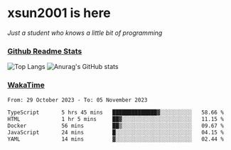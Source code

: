 # xsun2001 is here

*Just a student who knows a little bit of programming*

### [Github Readme Stats](https://github.com/anuraghazra/github-readme-stats)

![Top Langs](https://github-readme-stats.vercel.app/api/top-langs/?username=xsun2001&layout=compact&theme=radical) ![Anurag's GitHub stats](https://github-readme-stats.vercel.app/api?username=xsun2001&show_icons=true&theme=radical)

### [WakaTime](https://wakatime.com)

<!--START_SECTION:waka-->

```txt
From: 29 October 2023 - To: 05 November 2023

TypeScript       5 hrs 45 mins   ██████████████▓░░░░░░░░░░   58.66 %
HTML             1 hr 5 mins     ██▓░░░░░░░░░░░░░░░░░░░░░░   11.15 %
Docker           56 mins         ██▒░░░░░░░░░░░░░░░░░░░░░░   09.67 %
JavaScript       24 mins         █░░░░░░░░░░░░░░░░░░░░░░░░   04.15 %
YAML             14 mins         ▓░░░░░░░░░░░░░░░░░░░░░░░░   02.44 %
```

<!--END_SECTION:waka-->
